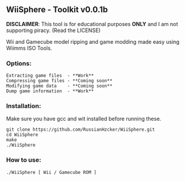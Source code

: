 ## WiiSphere - Toolkit v0.0.1b

**DISCLAIMER**: This tool is for educational purposes **ONLY** and I am not supporting piracy. (Read the LICENSE)

Wii and Gamecube model ripping and game modding made easy using Wiimms ISO Tools.

### Options:
```
Extracting game files  - **Work**
Compressing game files - **Coming soon**
Modifying game data    - **Coming soon**
Dump game information  - **Work**
```



### Installation:
Make sure you have gcc and wit installed before running these.
```
git clone https://github.com/RussianHzcker/WiiSphere.git
cd WiiSphere
make
./WiiSphere
```

### How to use:
```
./WiiSphere [ Wii / Gamecube ROM ]
```
